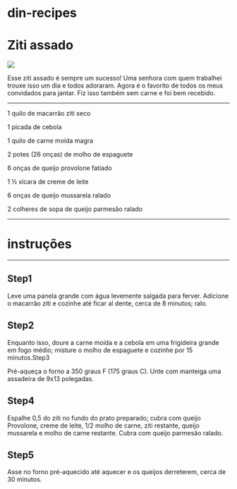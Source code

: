 # din-recipes
<!DOCTYPE html>
<html>
<body>


<h1>Ziti assado</h1>
<p> <img src= https://www.allrecipes.com/thmb/_w1TzqkgDSbiKZ70bhrz8B4thls=/0x512/filters:no_upscale():max_bytes(150000):strip_ 
<hr>
<p>Esse ziti assado é sempre um sucesso! Uma senhora com quem trabalhei trouxe isso um dia e todos adoraram. Agora é o favorito de todos os meus convidados para jantar. Fiz isso também sem carne e foi bem recebido.</p>
<hr>
<p>1 quilo de macarrão ziti seco</p>
<p>1 picada de cebola</p>
<p>1 quilo de carne moída magra</p>
<p>2 potes (26 onças) de molho de espaguete</p>
<p>6 onças de queijo provolone fatiado</p>
<p>1 ½ xícara de creme de leite</p>
<p>6 onças de queijo mussarela ralado</p>
<p>2 colheres de sopa de queijo parmesão ralado</p>
<hr>
<h1>instruções</h1>
<hr>
<h2>Step1</h2>
<p>Leve uma panela grande com água levemente salgada para ferver. 
Adicione o macarrão ziti e cozinhe até ficar al dente, cerca de 8 minutos; ralo.</p>
<h2>Step2</h2>
<p>Enquanto isso, doure a carne moída e a cebola em uma frigideira grande em fogo médio; misture o molho de espaguete e cozinhe por 15 minutos.</
<h2>Step3</h2>
<p>Pré-aqueça o forno a 350 graus F (175 graus C). Unte com manteiga uma assadeira de 9x13 polegadas.</p>  
<h2>Step4</h2>
<p>Espalhe 0,5 do ziti no fundo do prato preparado; cubra com queijo Provolone, creme de leite, 1/2 molho de carne, ziti restante, queijo mussarela e molho de carne restante. 
Cubra com queijo parmesão ralado.</p>
<h2>Step5</h2>
<p>Asse no forno pré-aquecido até aquecer e os queijos derreterem, cerca de 30 minutos.</p>
